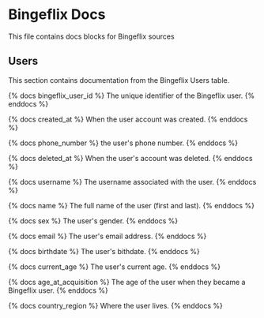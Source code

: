 # Bingeflix Docs
This file contains docs blocks for Bingeflix sources

## Users
This section contains documentation from the Bingeflix Users table.

{% docs bingeflix_user_id %}
The unique identifier of the Bingeflix user.
{% enddocs %}

{% docs created_at %}
When the user account was created.
{% enddocs %}

{% docs phone_number %}
the user's phone number.
{% enddocs %}

{% docs deleted_at %}
When the user's account was deleted.
{% enddocs %}

{% docs username %}
 The username associated with the user.
{% enddocs %}

{% docs name %}
The full name of the user (first and last).
{% enddocs %}

{% docs sex %}
 The user's gender.
{% enddocs %}

{% docs email %}
The user's email address.
{% enddocs %}

{% docs birthdate %}
The user's bithdate.
{% enddocs %}

{% docs current_age %}
The user's current age.
{% enddocs %}

{% docs age_at_acquisition %}
The age of the user when they became a Bingeflix user.
{% enddocs %}


{% docs country_region %}
Where the user lives.
{% enddocs %}